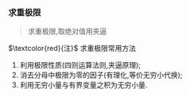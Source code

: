 ### 求重极限
> 求重极限,取绝对值用夹逼

$\textcolor{red}{注}$ 求重极限常用方法
1. 利用极限性质(四则运算法则,夹逼原理);
2. 消去分母中极限为零的因子(有理化,等价无穷小代换);
3. 利用无穷小量与有界变量之积为无穷小量.
